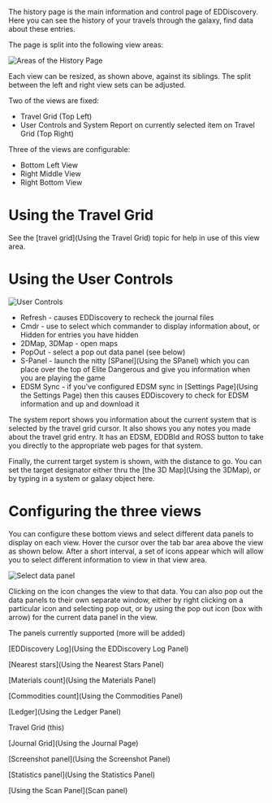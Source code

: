 The history page is the main information and control page of EDDiscovery. Here you can see the history of your travels through the galaxy, find data about these entries.

The page is split into the following view areas:

![Areas of the History Page](http://i.imgur.com/gBCH9bH.png)

Each view can be resized, as shown above, against its siblings. The split between the left and right view sets can be adjusted.

Two of the views are fixed:

* Travel Grid (Top Left)
* User Controls and System Report on currently selected item on Travel Grid (Top Right)

Three of the views are configurable:

* Bottom Left View
* Right Middle View
* Right Bottom View

# Using the Travel Grid
See the [travel grid](Using the Travel Grid) topic for help in use of this view area.

# Using the User Controls
![User Controls](http://i.imgur.com/tppkCVe.png)

* Refresh - causes EDDiscovery to recheck the journal files
* Cmdr - use to select which commander to display information about, or Hidden for entries you have hidden
* 2DMap, 3DMap - open maps
* PopOut - select a pop out data panel (see below)
* S-Panel - launch the nitty [SPanel](Using the SPanel) which you can place over the top of Elite Dangerous and give you information when you are playing the game
* EDSM Sync - if you've configured EDSM sync in [Settings Page](Using the Settings Page) then this causes EDDiscovery to check for EDSM information and up and download it

The system report shows you information about the current system that is selected by the travel grid cursor.  It also shows you any notes you made about the travel grid entry. It has an EDSM, EDDBId and ROSS button to take you directly to the appropriate web pages for that system.

Finally, the current target system is shown, with the distance to go.  You can set the target designator either thru the [the 3D Map](Using the 3DMap), or by typing in a system or galaxy object here.

# Configuring the three views
You can configure these bottom views and select different data panels to display on each view.  Hover the cursor over the tab bar area above the view as shown below.  After a short interval, a set of icons appear which will allow you to select different information to view in that view area.

![Select data panel](http://i.imgur.com/o9nVRh7.png)

Clicking on the icon changes the view to that data. You can also pop out the data panels to their own separate window, either by right clicking on a particular icon and selecting pop out, or by using the pop out icon (box with arrow) for the current data panel in the view.

The panels currently supported (more will be added)

[EDDiscovery Log](Using the EDDiscovery Log Panel)

[Nearest stars](Using the Nearest Stars Panel)

[Materials count](Using the Materials Panel)

[Commodities count](Using the Commodities Panel)

[Ledger](Using the Ledger Panel)

Travel Grid (this)

[Journal Grid](Using the Journal Page)

[Screenshot panel](Using the Screenshot Panel)

[Statistics panel](Using the Statistics Panel)

[Using the Scan Panel](Scan panel)
